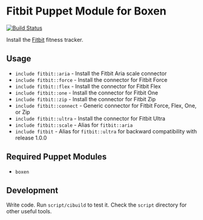 # Fitbit Puppet Module for Boxen

[![Build Status](https://travis-ci.org/boxen/puppet-fitbit.png)](https://travis-ci.org/boxen/puppet-fitbit)

Install the [Fitbit](http://www.fitbit.com) fitness tracker.

## Usage

* `include fitbit::aria` - Install the Fitbit Aria scale connector
* `include fitbit::force` - Install the connector for Fitbit Force
* `include fitbit::flex` - Install the connector for Fitbit Flex
* `include fitbit::one` - Install the connector for Fitbit One
* `include fitbit::zip` - Install the connector for Fitbit Zip
* `include fitbit::connect` - Generic connector for Fitbit Force, Flex, One, or Zip
* `include fitbit::ultra` - Install the connector for Fitbit Ultra
* `include fitbit::scale` - Alias for `fitbit::aria`
* `include fitbit` - Alias for `fitbit::ultra` for backward compatibility with release 1.0.0

## Required Puppet Modules

* `boxen`

## Development

Write code. Run `script/cibuild` to test it. Check the `script`
directory for other useful tools.
